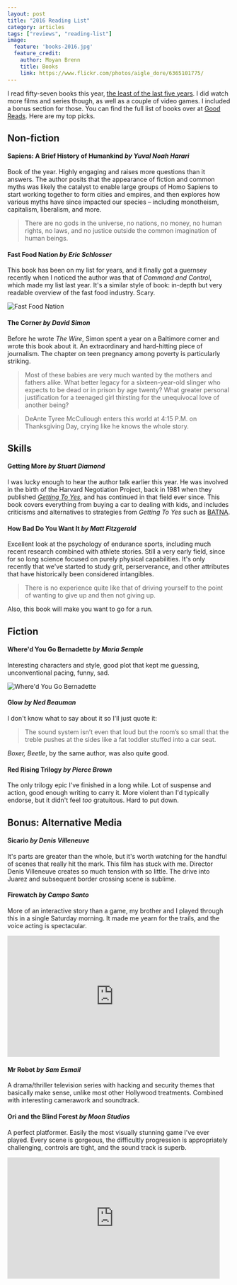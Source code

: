 ```yaml
---
layout: post
title: "2016 Reading List"
category: articles
tags: ["reviews", "reading-list"]
image:
  feature: 'books-2016.jpg'
  feature_credit:
    author: Moyan Brenn
    title: Books
    link: https://www.flickr.com/photos/aigle_dore/6365101775/
---
```


I read fifty-seven books this year, [the least of the last five years](2015-reading-list.html). I did watch more films and series though, as well as a couple of video games. I included a bonus section for those. You can find the full list of books over at [Good Reads](https://www.goodreads.com/review/list/2875383-xavier-shay?utf8=%E2%9C%93&read_at=2016&view=covers&per_page=100). Here are my top picks.

## Non-fiction

#### Sapiens: A Brief History of Humankind _by Yuval Noah Harari_

Book of the year. Highly engaging and raises more questions than it answers.
The author posits that the appearance of fiction and common myths was likely
the catalyst to enable large groups of Homo Sapiens to start working together
to form cities and empires, and then explores how various myths have since
impacted our species – including monotheism, capitalism, liberalism, and more.

> There are no gods in the universe, no nations, no money, no human rights, no
> laws, and no justice outside the common imagination of human beings.

#### Fast Food Nation _by Eric Schlosser_

This book has been on my list for years, and it finally got a guernsey recently
when I noticed the author was that of _Command and Control_, which made my list
last year. It's a similar style of book: in-depth but very readable overview of
the fast food industry. Scary.

![Fast Food Nation](/images/fast-food-nation.jpg)

#### The Corner _by David Simon_

Before he wrote _The Wire_, Simon spent a year on a Baltimore corner and wrote
this book about it. An extraordinary and hard-hitting piece of journalism. The
chapter on teen pregnancy among poverty is particularly striking.

> Most of these babies are very much wanted by the mothers and fathers alike.
> What better legacy for a sixteen-year-old slinger who expects to be dead or
> in prison by age twenty? What greater personal justification for a teenaged
> girl thirsting for the unequivocal love of another being?

> DeAnte Tyree McCullough enters this world at 4:15 P.M. on Thanksgiving Day,
> crying like he knows the whole story.

## Skills

#### Getting More _by Stuart Diamond_

I was lucky enough to hear the author talk earlier this year. He was involved
in the birth of the Harvard Negotiation Project, back in 1981 when they
published [_Getting To
Yes_](https://www.amazon.com/Getting-Yes-Negotiating-Agreement-Without/dp/0395631246),
and has continued in that field ever since. This book covers everything from
buying a car to dealing with kids, and includes criticisms and alternatives to
strategies from _Getting To Yes_ such as
[BATNA](https://en.wikipedia.org/wiki/Best_alternative_to_a_negotiated_agreement).

#### How Bad Do You Want It _by Matt Fitzgerald_

Excellent look at the psychology of endurance sports, including much recent
research combined with athlete stories. Still a very early field, since for so
long science focused on purely physical capabilities. It's only recently that
we've started to study grit, perserverance, and other attributes that have
historically been considered intangibles.

> There is no experience quite like that of driving yourself to the point of
> wanting to give up and then not giving up.

Also, this book will make you want to go for a run.

## Fiction

#### Where'd You Go Bernadette _by Maria Semple_

Interesting characters and style, good plot that kept me guessing, unconventional pacing, funny, sad.

![Where'd You Go Bernadette](/images/bernadette.jpg)

#### Glow _by Ned Beauman_

I don't know what to say about it so I'll just quote it:

> The sound system isn’t even that loud but the room’s so small that the treble pushes at the sides like a fat toddler stuffed into a car seat.

_Boxer, Beetle_, by the same author, was also quite good.

#### Red Rising Trilogy _by Pierce Brown_

The only trilogy epic I've finished in a long while. Lot of suspense and action, good enough writing to carry it. More violent than I'd typically endorse, but it didn't feel _too_ gratuitous. Hard to put down.

## Bonus: Alternative Media

#### Sicario _by Denis Villeneuve_

It's parts are greater than the whole, but it's worth watching for the handful of scenes that really hit the mark.
This film has stuck with me. Director Denis Villeneuve creates so much tension
with so little. The drive into Juarez and subsequent border crossing scene is
sublime.

#### Firewatch _by Campo Santo_

More of an interactive story than a game, my brother and I played through this
in a single Saturday morning. It made me yearn for the trails, and the voice
acting is spectacular.

<p class='embed'>
<object width="480" height="274"><param name="movie" value="http://www.youtube.com/v/cXWlgP5hZzc?version=3&amp;hl=en_US&amp;rel=0"><param name="allowFullScreen" value="true"><param name="allowscriptaccess" value="always"><embed src="https://www.youtube.com/v/cXWlgP5hZzc?version=3&amp;hl=en_US&amp;rel=0" type="application/x-shockwave-flash" width="480" height="274" allowscriptaccess="always" allowfullscreen="true"></object>
</p>

#### Mr Robot _by Sam Esmail_

A drama/thriller television series with hacking and security themes that
basically make sense, unlike most other Hollywood treatments.  Combined with
interesting camerawork and soundtrack.

#### Ori and the Blind Forest _by Moon Studios_

A perfect platformer. Easily the most visually stunning game I've ever played.
Every scene is gorgeous, the difficultly progression is appropriately
challenging, controls are tight, and the sound track is superb.

<p class='embed'>
<object width="480" height="274"><param name="movie" value="http://www.youtube.com/v/cklw-Yu3moE?version=3&amp;hl=en_US&amp;rel=0"><param name="allowFullScreen" value="true"><param name="allowscriptaccess" value="always"><embed src="https://www.youtube.com/v/cklw-Yu3moE?version=3&amp;hl=en_US&amp;rel=0" type="application/x-shockwave-flash" width="480" height="274" allowscriptaccess="always" allowfullscreen="true"></object>
</p>
